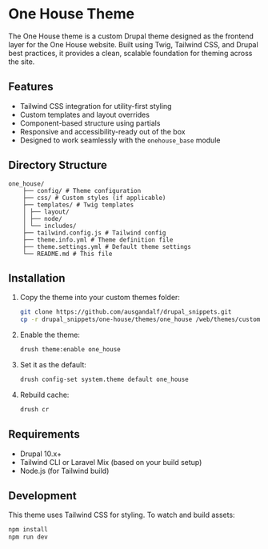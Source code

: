 # One House Theme

The One House theme is a custom Drupal theme designed as the frontend layer for the One House website. Built using Twig, Tailwind CSS, and Drupal best practices, it provides a clean, scalable foundation for theming across the site.

## Features

- Tailwind CSS integration for utility-first styling
- Custom templates and layout overrides
- Component-based structure using partials
- Responsive and accessibility-ready out of the box
- Designed to work seamlessly with the `onehouse_base` module

## Directory Structure

    one_house/ 
        ├── config/ # Theme configuration 
        ├── css/ # Custom styles (if applicable) 
        ├── templates/ # Twig templates 
        │ ├── layout/ 
        │ ├── node/ 
        │ └── includes/ 
        ├── tailwind.config.js # Tailwind config 
        ├── theme.info.yml # Theme definition file 
        ├── theme.settings.yml # Default theme settings 
        └── README.md # This file


## Installation

1. Copy the theme into your custom themes folder:

    ```bash
   git clone https://github.com/ausgandalf/drupal_snippets.git
   cp -r drupal_snippets/one-house/themes/one_house /web/themes/custom/

2. Enable the theme:

    ```bash
   drush theme:enable one_house

3. Set it as the default:

    ```bash
   drush config-set system.theme default one_house

4. Rebuild cache:

    ```bash
   drush cr

## Requirements

- Drupal 10.x+
- Tailwind CLI or Laravel Mix (based on your build setup)
- Node.js (for Tailwind build)

## Development

This theme uses Tailwind CSS for styling. To watch and build assets:

```bash
npm install
npm run dev
